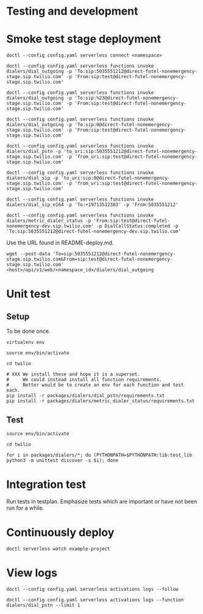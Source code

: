 # Testing and development

# Smoke test stage deployment

    doctl --config config.yaml serverless connect <namespace>

    doctl --config config.yaml serverless functions invoke dialers/dial_outgoing -p 'To:sip:5035551212@direct-futel-nonemergency-stage.sip.twilio.com' -p 'From:sip:test@direct-futel-nonemergency-stage.sip.twilio.com'

    doctl --config config.yaml serverless functions invoke dialers/dial_outgoing -p 'To:sip:%23@direct-futel-nonemergency-stage.sip.twilio.com' -p 'From:sip:test@direct-futel-nonemergency-stage.sip.twilio.com'

    doctl --config config.yaml serverless functions invoke dialers/dial_outgoing -p 'To:sip:0@direct-futel-nonemergency-stage.sip.twilio.com' -p 'From:sip:test@direct-futel-nonemergency-stage.sip.twilio.com'

    doctl --config config.yaml serverless functions invoke dialers/dial_pstn -p 'to_uri:sip:5035551212@direct-futel-nonemergency-stage.sip.twilio.com' -p 'from_uri:sip:test@direct-futel-nonemergency-stage.sip.twilio.com'
    
    doctl --config config.yaml serverless functions invoke dialers/dial_sip -p 'to_uri:sip:0@direct-futel-nonemergency-stage.sip.twilio.com' -p 'from_uri:sip:test@direct-futel-nonemergency-stage.sip.twilio.com'

    doctl --config config.yaml serverless functions invoke dialers/dial_sip_e164 -p 'To:+19713512383' -p 'From:5035551212'

    doctl --config config.yaml serverless functions invoke dialers/metric_dialer_status -p 'From:sip:test@direct-futel-nonemergency-dev.sip.twilio.com' -p DialCallStatus:completed -p 'To:sip:5035551212@direct-futel-nonemergency-dev.sip.twilio.com'

Use the URL found in README-deploy.md.

    wget --post-data 'To=sip:5035551212@direct-futel-nonemergency-stage.sip.twilio.com&From=sip:test@direct-futel-nonemergency-stage.sip.twilio.com' <host>/api/v1/web/<namespace_id>/dialers/dial_outgoing

# Unit test

## Setup

To be done once.

    virtualenv env
    
    source env/bin/activate
    
    cd twilio

    # XXX We install these and hope it is a superset.
    #     We could instead install all function requirements.
    #     Better would be to create an env for each function and test each.
    pip install -r packages/dialers/dial_pstn/requirements.txt
    pip install -r packages/dialers/metric_dialer_status/requirements.txt

## Test

    source env/bin/activate
    
    cd twilio

    for i in packages/dialers/*; do (PYTHONPATH=$PYTHONPATH:lib:test_lib python3 -m unittest discover -s $i); done
    
# Integration test

Run tests in testplan. Emphasize tests which are important or have not been run for a while.

# Continuously deploy

    doctl serverless watch example-project

# View logs

    doctl --config config.yaml serverless activations logs --follow

    doctl --config config.yaml serverless activations logs --function dialers/dial_pstn --limit 1
